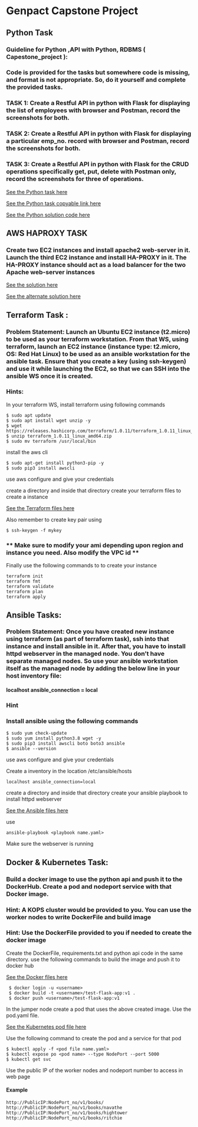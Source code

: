 # Genpact Capstone Project

## Python Task

### Guideline for Python ,API with Python, RDBMS ( Capestone_project ):

### Code is provided for the tasks but somewhere code is missing, and format is not appropriate. So, do it yourself and complete the provided tasks.

### TASK 1: Create a Restful API in python with Flask for displaying the list of employees with browser and Postman, record the screenshots for both.

### TASK 2: Create a Restful API in python with Flask for displaying a particular emp_no. record with browser and Postman, record the screenshots for both.

### TASK 3: Create a Restful API in python with Flask for the CRUD operations specifically get, put, delete with Postman only, record the screenshots for three of operations.

<a href="https://github.com/cloudthat-devops/genpact_capstone_batch1/blob/main/Python/Python_readme.pdf">See the Python task here</a>

<a href="https://github.com/cloudthat-devops/genpact_capstone_batch1/blob/main/Readme_python.md">See the Python task copyable link here</a>

<a href="https://github.com/cloudthat-devops/genpact_capstone_batch1/blob/main/Python/api.py">See the Python solution code here</a>

## AWS HAPROXY TASK

### Create two EC2 instances and install apache2 web-server in it. Launch the third EC2 instance and install HA-PROXY in it. The HA-PROXY instance should act as a load balancer for the two Apache web-server instances

<a href="https://github.com/cloudthat-devops/genpact_capstone_batch1/blob/main/AWS_HAPROXY/AWS%20Hands%20on%20Lab-Hproxy.pdf">See the solution here</a>

<a href="https://github.com/cloudthat-devops/genpact_capstone_batch1/blob/main/AWS_HAPROXY/haproxy_lab_notes.md">See the alternate solution here</a>

## Terraform Task :
### Problem Statement: Launch an Ubuntu EC2 instance (t2.micro) to be used as your terraform workstation.  From that WS, using terraform, launch an EC2 instance (instance type: t2.micro, OS: Red Hat Linux) to be used as an ansible workstation for the ansible task.  Ensure that you create a key (using ssh-keygen) and use it while launching the EC2, so that we can SSH into the ansible WS once it is created. 
### Hints: 
In your terraform WS, install terraform using following commands


```
$ sudo apt update
$ sudo apt install wget unzip -y
$ wget https://releases.hashicorp.com/terraform/1.0.11/terraform_1.0.11_linux_amd64.zip
$ unzip terraform_1.0.11_linux_amd64.zip
$ sudo mv terraform /usr/local/bin
```

install the aws cli

```
$ sudo apt-get install python3-pip -y
$ sudo pip3 install awscli 
```

use aws configure and give your credentials

create a directory and inside that directory create your terraform files to create a instance

<a href="https://github.com/cloudthat-devops/genpact_capstone_batch1/tree/main/terraform">See the Terraform files here</a>

Also remember to create key pair using 

```
$ ssh-keygen -f mykey
```

### ** Make sure to modify your ami depending upon region and instance you need. Also modify the VPC id **

Finally use the following commands to to create your instance

```
terraform init
terraform fmt
terraform validate
terraform plan 
terraform apply 
```

## Ansible Tasks:
### Problem Statement: Once you have created new instance using terraform (as part of terraform task), ssh into that instance and install ansible in it.   After that, you have to install httpd webserver in the managed node.  You don’t have separate managed nodes. So use your ansible workstation itself as the managed node by adding the below line in your host inventory file:
#### localhost ansible_connection = local 

### Hint
### Install ansible using the following commands
```
$ sudo yum check-update
$ sudo yum install python3.8 wget -y
$ sudo pip3 install awscli boto boto3 ansible
$ ansible --version
```

use aws configure and give your credentials

Create a inventory in the location /etc/ansible/hosts

```
localhost ansible_connection=local 
```
create a directory and inside that directory create your ansible playbook to install httpd webserver

<a href="https://github.com/cloudthat-devops/genpact_capstone_batch1/tree/main/ansible">See the Ansible files here</a>

use

```
ansible-playbook <playbook name.yaml> 
```  
Make sure the webserver is running
  
## Docker & Kubernetes Task:
### Build a docker image to use the python api and push it to the DockerHub. Create a pod and nodeport service with that Docker image.
  
###  Hint: A KOPS cluster would be provided to you. You can use the worker nodes to write DockerFile and build image
###  Hint: Use the DockerFile provided to you if needed to create the docker image
 
Create the DockerFile, requirements.txt and python api code in the same directory. use the following commands to build the image and push it to docker hub
  
<a href="https://github.com/cloudthat-devops/genpact_capstone_batch1/tree/main/Docker">See the Docker files here</a>
  
 ``` 
  $ docker login -u <username> 
  $ docker build -t <username>/test-flask-app:v1 . 
  $ docker push <username>/test-flask-app:v1 
```

In the jumper node create a pod that uses the above created image. Use the pod.yaml file.
  
<a href="https://github.com/cloudthat-devops/genpact_capstone_batch1/tree/main/kubernetes">See the Kubernetes pod file here</a>
  
Use the following command to create the pod and a service for that pod

```
$ kubectl apply -f <pod file name.yaml>
$ kubectl expose po <pod name> --type NodePort --port 5000
$ kubectl get svc
```
Use the public IP of the worker nodes and nodeport number to access in web page

#### Example

```
http://PublicIP:NodePort_no/v1/books/
http://PublicIP:NodePort_no/v1/books/navathe
http://PublicIP:NodePort_no/v1/books/hightower
http://PublicIP:NodePort_no/v1/books/ritchie
```


                      
 
  






